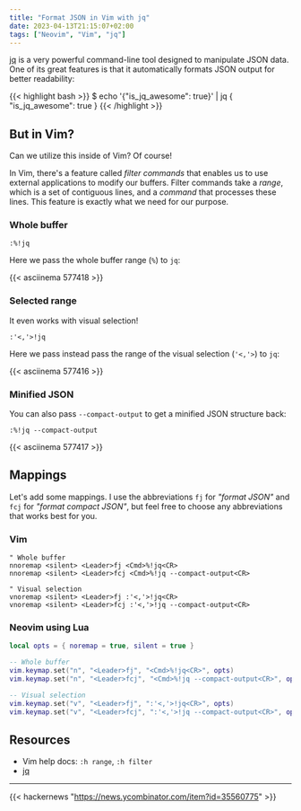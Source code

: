 ```yaml
---
title: "Format JSON in Vim with jq"
date: 2023-04-13T21:15:07+02:00
tags: ["Neovim", "Vim", "jq"]
---
```


[jq](https://stedolan.github.io/jq/) is a very powerful command-line tool
designed to manipulate JSON data. One of its great features is that it
automatically formats JSON output for better readability:

{{< highlight bash >}}
$ echo '{"is_jq_awesome": true}' | jq
{
  "is_jq_awesome": true
}
{{< /highlight >}}

## But in Vim?

Can we utilize this inside of Vim? Of course!

In Vim, there's a feature called *filter commands* that enables us to use
external applications to modify our buffers. Filter commands take a *range*,
which is a set of contiguous lines, and a *command* that processes these lines.
This feature is exactly what we need for our purpose.

### Whole buffer

```console
:%!jq
```

Here we pass the whole buffer range (`%`) to `jq`:

{{< asciinema 577418 >}}

### Selected range

It even works with visual selection!

```console
:'<,'>!jq
```

Here we pass instead pass the range of the visual selection (`'<,'>`) to `jq`:

{{< asciinema 577416 >}}

### Minified JSON

You can also pass `--compact-output` to get a minified JSON structure back:

```console
:%!jq --compact-output
```

{{< asciinema 577417 >}}

## Mappings

Let's add some mappings. I use the abbreviations `fj` for *"format JSON"* and
`fcj` for *"format compact JSON"*, but feel free to choose any abbreviations
that works best for you.

### Vim

```vim
" Whole buffer
nnoremap <silent> <Leader>fj <Cmd>%!jq<CR>
nnoremap <silent> <Leader>fcj <Cmd>%!jq --compact-output<CR>

" Visual selection
vnoremap <silent> <Leader>fj :'<,'>!jq<CR>
vnoremap <silent> <Leader>fcj :'<,'>!jq --compact-output<CR>
```

### Neovim using Lua

```lua
local opts = { noremap = true, silent = true }

-- Whole buffer
vim.keymap.set("n", "<Leader>fj", "<Cmd>%!jq<CR>", opts)
vim.keymap.set("n", "<Leader>fcj", "<Cmd>%!jq --compact-output<CR>", opts)

-- Visual selection
vim.keymap.set("v", "<Leader>fj", ":'<,'>!jq<CR>", opts)
vim.keymap.set("v", "<Leader>fcj", ":'<,'>!jq --compact-output<CR>", opts)
```

## Resources

- Vim help docs: `:h range`, `:h filter`
- [jq](https://stedolan.github.io/jq/)

---

{{< hackernews "https://news.ycombinator.com/item?id=35560775" >}}
